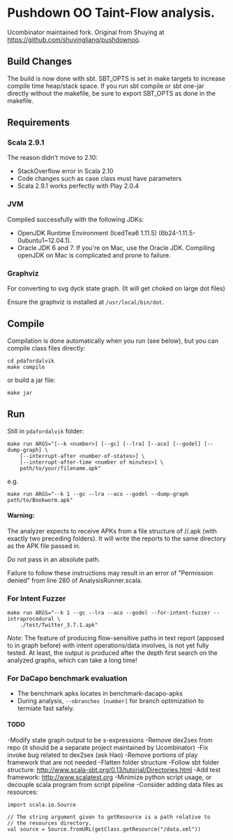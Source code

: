 # Pushdown OO Taint-Flow analysis.
Ucombinator maintained fork. Original from Shuying at https://github.com/shuyingliang/pushdownoo.

## Build Changes

The build is now done with sbt.  SBT_OPTS is set in make targets to increase compile time heap/stack space.
If you run sbt compile or sbt one-jar directly without the makefile, be sure to export SBT_OPTS as done in the makefile.

## Requirements

### Scala 2.9.1
The reason didn't move to 2.10:
* StackOverflow error in Scala 2.10
* Code changes such as case class must have parameters
* Scala 2.9.1 works perfectly with Play 2.0.4

### JVM
Compiled successfully with the following JDKs:
* OpenJDK Runtime Environment (IcedTea6 1.11.5) (6b24-1.11.5-0ubuntu1~12.04.1).
* Oracle JDK 6 and 7. If you're on Mac, use the Oracle JDK. Compiling openJDK on Mac is complicated and prone to failure.

### Graphviz
For converting to svg dyck state graph. (It will get choked on large dot files)

Ensure the graphviz is installed at `/usr/local/bin/dot`.

## Compile

Compilation is done automatically when you run (see below), but you can compile class files directly:

```
cd pdafordalvik
make compile
```

or build a jar file:

```
make jar
```

## Run

Still in `pdafordalvik` folder:

```
make run ARGS="[--k <number>] [--gc] [--lra] [--aco] [--godel] [--dump-graph] \
    [--interrupt-after <number-of-states>] \
    [--interrupt-after-time <number of minutes>] \
    path/to/your/filename.apk"
```

e.g.
```
make run ARGS="--k 1 --gc --lra --aco --godel --dump-graph path/to/Bookworm.apk"
```

#### Warning:
The analyzer expects to receive APKs from a file structure of <folder>/<folder>/<filename>.apk (with exactly two preceding folders). It will write the reports to the same directory as the APK file passed in.

Do not pass in an absolute path.

Failure to follow these instructions may result in an error of "Permission denied" from line 280 of AnalysisRunner.scala.

### For Intent Fuzzer

```
make run ARGS="--k 1 --gc --lra --aco --godel --for-intent-fuzzer --intraprocedural \
    ./test/Twitter_3.7.1.apk"
```

*Note*: The feature of producing flow-sensitive paths in text report (apposed to in graph before) with intent operations/data involves, is not yet fully tested. At least, the output is produced after the depth first search on the analyzed graphs, which can take a long time!

### For DaCapo benchmark evaluation
* The benchmark apks locates in benchmark-dacapo-apks
* During analysis, `--obranches [number]` for branch optimization to termiate fast safely.

#### TODO

-Modify state graph output to be s-expressions 
-Remove dex2sex from repo (it should be a separate project maintained by Ucombinator)
-Fix invoke bug related to dex2sex (ask Hao)
-Remove portions of play framework that are not needed
-Flatten folder structure
-Follow sbt folder structure: http://www.scala-sbt.org/0.13/tutorial/Directories.html
-Add test framework: http://www.scalatest.org
-Minimize python script usage, or decouple scala program from script pipeline
-Consider adding data files as resources:

```
import scala.io.Source

// The string argument given to getResource is a path relative to
// the resources directory.
val source = Source.fromURL(getClass.getResource("/data.xml"))
```




